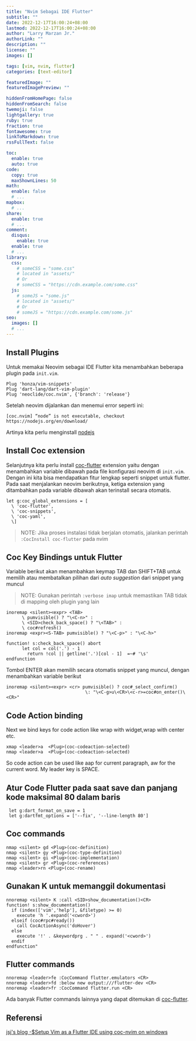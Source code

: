 ```yaml
---
title: "Nvim Sebagai IDE Flutter"
subtitle: ""
date: 2022-12-17T16:00:24+08:00
lastmod: 2022-12-17T16:00:24+08:00
author: "Larry Marzan Jr."
authorLink: ""
description: ""
license: ""
images: []

tags: [vim, nvim, flutter]
categories: [text-editor]

featuredImage: ""
featuredImagePreview: ""

hiddenFromHomePage: false
hiddenFromSearch: false
twemoji: false
lightgallery: true
ruby: true
fraction: true
fontawesome: true
linkToMarkdown: true
rssFullText: false

toc:
  enable: true
  auto: true
code:
  copy: true
  maxShownLines: 50
math:
  enable: false
  # ...
mapbox:
  # ...
share:
  enable: true
  # ...
comment:
  disqus:
    enable: true
  enable: true
  # ...
library:
  css:
    # someCSS = "some.css"
    # located in "assets/"
    # Or
    # someCSS = "https://cdn.example.com/some.css"
  js:
    # someJS = "some.js"
    # located in "assets/"
    # Or
    # someJS = "https://cdn.example.com/some.js"
seo:
  images: []
  # ...
---
```


## Install Plugins

Untuk memakai Neovim sebagai IDE Flutter kita menambahkan beberapa plugin pada `init.vim`.	
```
Plug 'honza/vim-snippets'
Plug 'dart-lang/dart-vim-plugin'
Plug 'neoclide/coc.nvim', {'branch': 'release'}
```
Setelah neovim dijalankan dan menemui error seperti ini:
```
[coc.nvim] “node” is not executable, checkout https://nodejs.org/en/download/
```

Artinya kita perlu menginstall [nodejs](https://larrymarzanjr.github.io/cara-install-node-js-di-debian-11/)

## Install Coc extension

Selanjutnya kita perlu install [coc-flutter](https://github.com/iamcco/coc-flutter)
extension yaitu dengan menambahkan variable dibawah pada file konfigurasi neovim di
`init.vim`. Dengan ini kita bisa mendapatkan fitur lengkap seperti snippet untuk flutter.
Pada saat menjalankan neovim berikutnya, ketiga extension yang ditambahkan pada variable
dibawah akan terinstall secara otomatis.
```
let g:coc_global_extensions = [
  \ 'coc-flutter',
  \ 'coc-snippets',
  \ 'coc-yaml',
  \]
```
> NOTE: Jika proses instalasi tidak berjalan otomatis, jalankan perintah `:CocInstall
> coc-flutter` pada nvim

## Coc Key Bindings untuk Flutter

Variable berikut akan menambahkan keymap TAB dan SHIFT+TAB untuk memilih atau membatalkan
pilihan dari _auto suggestion_ dari snippet yang muncul
> NOTE: Gunakan perintah `:verbose imap` untuk memastikan TAB tidak di mapping oleh plugin yang lain
```
inoremap <silent><expr> <TAB>
      \ pumvisible() ? "\<C-n>" :
      \ <SID>check_back_space() ? "\<TAB>" :
      \ coc#refresh()
inoremap <expr><S-TAB> pumvisible() ? "\<C-p>" : "\<C-h>"

function! s:check_back_space() abort
  	  let col = col('.') - 1
  	    return !col || getline('.')[col - 1]  =~# '\s'
endfunction
```
Tombol ENTER akan memilih secara otomatis snippet yang muncul, dengan menambahkan variable
berikut
```
inoremap <silent><expr> <cr> pumvisible() ? coc#_select_confirm()
                              \: "\<C-g>u\<CR>\<c-r>=coc#on_enter()\<CR>"
```

## Code Action binding

Next we bind keys for code action like wrap with widget,wrap with center etc.

```
xmap <leader>a  <Plug>(coc-codeaction-selected)
nmap <leader>a  <Plug>(coc-codeaction-selected)
```
So code action can be used like <leader>aap for current paragraph, <leader>aw for the current word. My leader key is SPACE.

## Atur Code Flutter pada saat save dan panjang kode maksimal 80 dalam baris
```
 let g:dart_format_on_save = 1
 let g:dartfmt_options = ['--fix', '--line-length 80']
```

## Coc commands

```
nmap <silent> gd <Plug>(coc-definition)
nmap <silent> gy <Plug>(coc-type-definition)
nmap <silent> gi <Plug>(coc-implementation)
nmap <silent> gr <Plug>(coc-references)
nmap <leader>rn <Plug>(coc-rename)
```
## Gunakan K untuk memanggil dokumentasi 

```
nnoremap <silent> K :call <SID>show_documentation()<CR>
function! s:show_documentation()
  if (index(['vim','help'], &filetype) >= 0)
    execute 'h '.expand('<cword>')
  elseif (coc#rpc#ready())
    call CocActionAsync('doHover')
  else
    execute '!' . &keywordprg . " " . expand('<cword>')
  endif
endfunction"
```

## Flutter commands
```
nnoremap <leader>fe :CocCommand flutter.emulators <CR>
nnoremap <leader>fd :below new output:///flutter-dev <CR>
nnoremap <leader>fr :CocCommand flutter.run <CR> 
```

Ada banyak Flutter commands lainnya yang dapat ditemukan di [coc-flutter](https://github.com/iamcco/coc-flutter).

## Referensi
[jsj's blog -$Setup Vim as a Flutter IDE using coc-nvim on windows](https://jithusjacob.github.io/post/vim_flutter_ide/)
